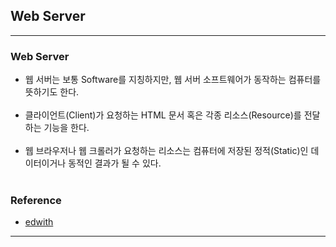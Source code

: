 Web Server
----------

---

### Web Server<br>

-	웹 서버는 보통 Software를 지칭하지만, 웹 서버 소프트웨어가 동작하는 컴퓨터를 뜻하기도 한다.<br><br>
-	클라이언트(Client)가 요청하는 HTML 문서 혹은 각종 리소스(Resource)를 전달하는 기능을 한다.<br><br>
-	웹 브라우저나 웹 크롤러가 요청하는 리소스는 컴퓨터에 저장된 정적(Static)인 데이터이거나 동적인 결과가 될 수 있다.<br><br>

### Reference<br>

-	[edwith](https://www.edwith.org/boostcourse-web/lecture/16665/)

---
